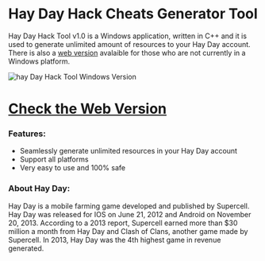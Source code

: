# Hay Day Hack Cheats Generator Tool
Hay Day Hack Tool v1.0 is a Windows application, written in C++ and it is used to generate unlimited amount of resources to your Hay Day account. There is also a [web version](http://hayday.igiveaways.xyz/) avalaible for those who are not currently in a Windows platform.

![hay Day Hack Tool Windows Version](https://camo.githubusercontent.com/68477f914742115ca7544f91fd77bb3fb2c7d23b/687474703a2f2f692e696d6775722e636f6d2f7635704c5732492e706e67 "Hay Day hack Tool")


# [Check the Web Version](http://hayday.igiveaways.xyz/)

### Features:

* Seamlessly generate unlimited resources in your Hay Day account
* Support all platforms
* Very easy to use and 100% safe

### About Hay Day:

Hay Day is a mobile farming game developed and published by Supercell. Hay Day was released for IOS on June 21, 2012 and Android on November 20, 2013. According to a 2013 report, Supercell earned more than $30 million a month from Hay Day and Clash of Clans, another game made by Supercell. In 2013, Hay Day was the 4th highest game in revenue generated.

